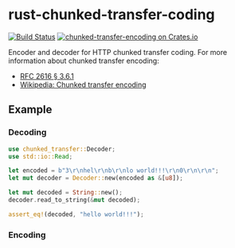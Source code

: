# rust-chunked-transfer-coding

[![Build Status](https://travis-ci.org/frewsxcv/rust-chunked-transfer-coding.svg?branch=master)](https://travis-ci.org/frewsxcv/rust-chunked-transfer-coding)
[![chunked-transfer-encoding on Crates.io](https://meritbadge.herokuapp.com/chunked-transfer-coding)](https://crates.io/crates/chunked-transfer-coding)

Encoder and decoder for HTTP chunked transfer coding. For more information about chunked transfer encoding:

* [RFC 2616 § 3.6.1](http://www.w3.org/Protocols/rfc2616/rfc2616-sec3.html#sec3.6.1)
* [Wikipedia: Chunked transfer encoding](https://en.wikipedia.org/wiki/Chunked_transfer_encoding)

## Example

### Decoding

```rust
use chunked_transfer::Decoder;
use std::io::Read;

let encoded = b"3\r\nhel\r\nb\r\nlo world!!!\r\n0\r\n\r\n";
let mut decoder = Decoder::new(encoded as &[u8]);

let mut decoded = String::new();
decoder.read_to_string(&mut decoded);

assert_eq!(decoded, "hello world!!!");
```

### Encoding
